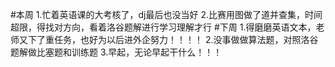 #本周
1.忙着英语课的大考核了，dj最后也没当好
2.比赛用图做了道并查集，时间超限，得找对方向，看着洛谷题解进行学习理解才行
#下周
1.得磨磨英语文本，老师又下了重任务，也好为以后进外企努力！！！！
2.没事做做算法题，对照洛谷题解做比塞题和训练题
3.早起，无论早起干什么！！！
